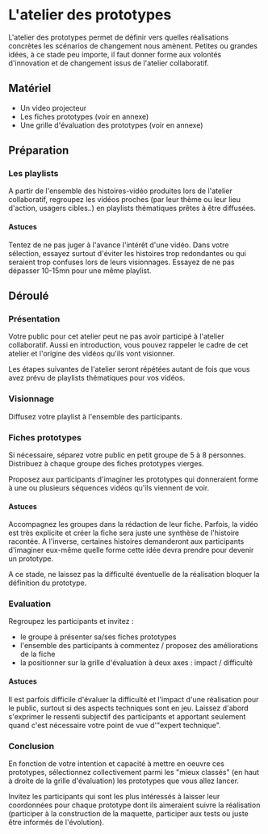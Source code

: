 # L'atelier des prototypes

L'atelier des prototypes permet de définir vers quelles réalisations concrètes les scénarios de changement nous amènent. 
Petites ou grandes idées, à ce stade peu importe, il faut donner forme aux volontés d'innovation et de changement issus de l'atelier collaboratif.

## Matériel

- Un video projecteur
- Les fiches prototypes (voir en annexe)
- Une grille d'évaluation des prototypes (voir en annexe)

## Préparation

### Les playlists

A partir de l'ensemble des histoires-vidéo produites lors de l'atelier collaboratif, regroupez les vidéos proches (par leur thème ou leur lieu d'action, usagers cibles..) en playlists thématiques prêtes à être diffusées.

#### Astuces

Tentez de ne pas juger à l'avance l'intérêt d'une vidéo. Dans votre sélection, essayez surtout d'éviter les histoires trop redondantes ou qui seraient trop confuses lors de leurs visionnages.  Essayez de ne pas dépasser 10-15mn pour une même playlist.

## Déroulé

### Présentation

Votre public pour cet atelier peut ne pas avoir participé à l'atelier collaboratif.  Aussi en introduction, vous pouvez rappeler  le cadre de cet atelier et l'origine des vidéos qu'ils vont visionner.

Les étapes suivantes de l'atelier seront répétées autant de fois que vous avez prévu de playlists thématiques pour vos vidéos.

### Visionnage

Diffusez votre playlist à l'ensemble des participants.

### Fiches prototypes

Si nécessaire, séparez votre public en petit groupe de 5 à 8 personnes. Distribuez à chaque groupe des fiches prototypes vierges.

Proposez aux participants d'imaginer les prototypes qui donneraient forme à une ou plusieurs séquences vidéos qu'ils viennent de voir. 

#### Astuces

Accompagnez les groupes dans la rédaction de leur fiche. Parfois, la vidéo est très explicite et créer la fiche sera juste une synthèse de l'histoire racontée. A l'inverse, certaines histoires demanderont aux participants d'imaginer eux-même quelle forme cette idée devra prendre pour devenir un prototype.

A ce stade, ne laissez pas la difficulté éventuelle de la réalisation bloquer la définition du prototype. 

### Evaluation

Regroupez les participants et invitez  :

- le groupe à présenter sa/ses fiches prototypes
- l'ensemble des participants à commentez / proposez des améliorations de la fiche
- la positionner sur la grille d'évaluation à deux axes : impact / difficulté

#### Astuces

Il est parfois difficile d'évaluer la difficulté et l'impact d'une réalisation pour le public, surtout si des aspects techniques sont en jeu. Laissez d'abord s'exprimer le ressenti subjectif des participants et apportant seulement quand c'est nécessaire votre point de vue d'"expert technique".

### Conclusion

En fonction de votre intention et capacité à mettre en oeuvre ces prototypes, sélectionnez collectivement parmi les "mieux classés" (en haut à droite de la grille d'évaluation) les prototypes que vous allez lancer.

Invitez les participants qui sont les plus intéressés à laisser leur coordonnées pour chaque prototype dont ils aimeraient suivre la réalisation (participer à la construction de la maquette, participer aux tests ou juste être informés de l'évolution).

